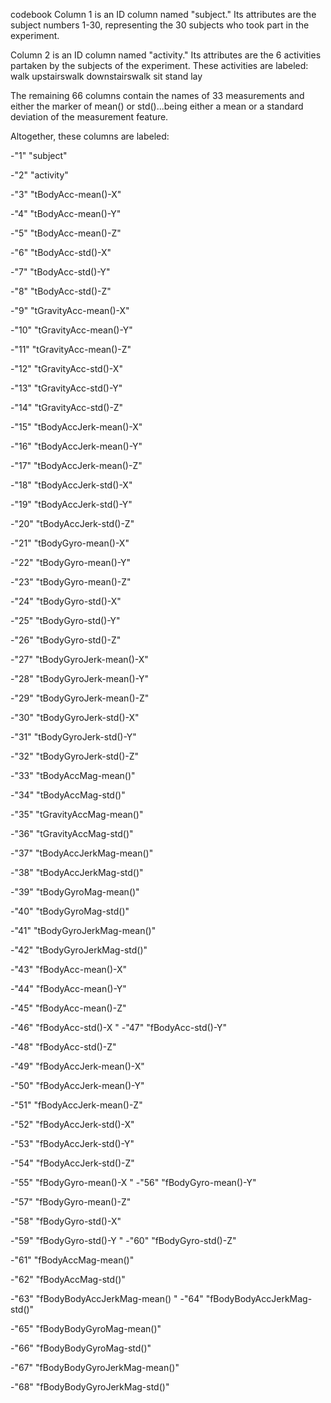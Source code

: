 codebook
Column 1 is an ID column named "subject."  Its attributes are the subject numbers 1-30, representing the 30 subjects who took part in the experiment.

Column 2 is an ID column named "activity." Its attributes are the 6 activities partaken by the subjects of the experiment. These activities are labeled: 
walk
upstairswalk
downstairswalk
sit
stand
lay

The remaining 66 columns contain the names of 33 measurements and either the marker of mean() or std()...being either a mean or a standard deviation of the measurement feature.

Altogether, these columns are labeled:

-"1" "subject"

-"2" "activity"

-"3" "tBodyAcc-mean()-X"

-"4" "tBodyAcc-mean()-Y"

-"5" "tBodyAcc-mean()-Z"

-"6" "tBodyAcc-std()-X"

-"7" "tBodyAcc-std()-Y"

-"8" "tBodyAcc-std()-Z"

-"9" "tGravityAcc-mean()-X"

-"10" "tGravityAcc-mean()-Y"

-"11" "tGravityAcc-mean()-Z"

-"12" "tGravityAcc-std()-X"

-"13" "tGravityAcc-std()-Y"

-"14" "tGravityAcc-std()-Z"

-"15" "tBodyAccJerk-mean()-X"

-"16" "tBodyAccJerk-mean()-Y"

-"17" "tBodyAccJerk-mean()-Z"

-"18" "tBodyAccJerk-std()-X"

-"19" "tBodyAccJerk-std()-Y"

-"20" "tBodyAccJerk-std()-Z"

-"21" "tBodyGyro-mean()-X"

-"22" "tBodyGyro-mean()-Y"

-"23" "tBodyGyro-mean()-Z"

-"24" "tBodyGyro-std()-X"

-"25" "tBodyGyro-std()-Y"

-"26" "tBodyGyro-std()-Z"

-"27" "tBodyGyroJerk-mean()-X"

-"28" "tBodyGyroJerk-mean()-Y"

-"29" "tBodyGyroJerk-mean()-Z"

-"30" "tBodyGyroJerk-std()-X"

-"31" "tBodyGyroJerk-std()-Y"

-"32" "tBodyGyroJerk-std()-Z"

-"33" "tBodyAccMag-mean()"

-"34" "tBodyAccMag-std()"

-"35" "tGravityAccMag-mean()"

-"36" "tGravityAccMag-std()"

-"37" "tBodyAccJerkMag-mean()"

-"38" "tBodyAccJerkMag-std()"

-"39" "tBodyGyroMag-mean()"

-"40" "tBodyGyroMag-std()"

-"41" "tBodyGyroJerkMag-mean()"

-"42" "tBodyGyroJerkMag-std()"

-"43" "fBodyAcc-mean()-X"

-"44" "fBodyAcc-mean()-Y"

-"45" "fBodyAcc-mean()-Z"

-"46" "fBodyAcc-std()-X
"
-"47" "fBodyAcc-std()-Y"

-"48" "fBodyAcc-std()-Z"

-"49" "fBodyAccJerk-mean()-X"

-"50" "fBodyAccJerk-mean()-Y"

-"51" "fBodyAccJerk-mean()-Z"

-"52" "fBodyAccJerk-std()-X"

-"53" "fBodyAccJerk-std()-Y"

-"54" "fBodyAccJerk-std()-Z"

-"55" "fBodyGyro-mean()-X
"
-"56" "fBodyGyro-mean()-Y"

-"57" "fBodyGyro-mean()-Z"

-"58" "fBodyGyro-std()-X"

-"59" "fBodyGyro-std()-Y
"
-"60" "fBodyGyro-std()-Z"

-"61" "fBodyAccMag-mean()"

-"62" "fBodyAccMag-std()"

-"63" "fBodyBodyAccJerkMag-mean()
"
-"64" "fBodyBodyAccJerkMag-std()"

-"65" "fBodyBodyGyroMag-mean()"

-"66" "fBodyBodyGyroMag-std()"

-"67" "fBodyBodyGyroJerkMag-mean()"

-"68" "fBodyBodyGyroJerkMag-std()"


